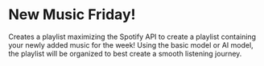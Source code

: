 # New Music Friday!
Creates a playlist maximizing the Spotify API to create a playlist containing your newly added music for the week! Using the basic model or AI model, the playlist will be organized to best create a smooth listening journey.
